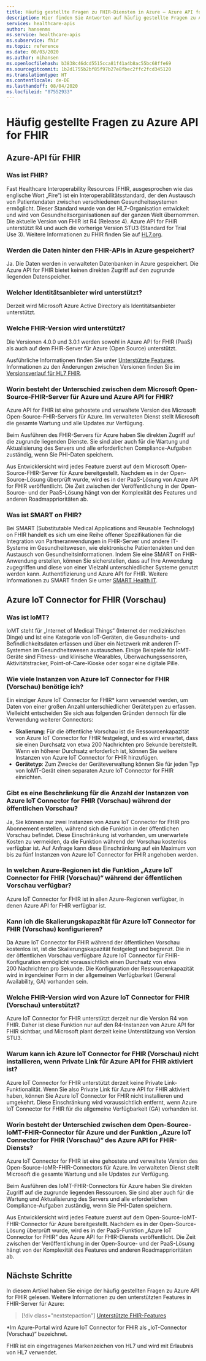 ```yaml
---
title: Häufig gestellte Fragen zu FHIR-Diensten in Azure – Azure API for FHIR
description: Hier finden Sie Antworten auf häufig gestellte Fragen zu Azure API for FHIR, wie z. B. Angaben zum Speicherort von Daten hinter FHIR-APIs und zur Versionsunterstützung.
services: healthcare-apis
author: hansenms
ms.service: healthcare-apis
ms.subservice: fhir
ms.topic: reference
ms.date: 08/03/2020
ms.author: mihansen
ms.openlocfilehash: b3838c46dcd5515cca81f41a4b8ac55bc68ffe69
ms.sourcegitcommit: 1b2d1755b2bf85f97b27e8fbec2ffc2fcd345120
ms.translationtype: HT
ms.contentlocale: de-DE
ms.lasthandoff: 08/04/2020
ms.locfileid: "87552933"
---
```

# <a name="frequently-asked-questions-about-the-azure-api-for-fhir"></a>Häufig gestellte Fragen zu Azure API for FHIR

## <a name="azure-api-for-fhir"></a>Azure-API für FHIR

### <a name="what-is-fhir"></a>Was ist FHIR?
Fast Healthcare Interoperability Resources (FHIR, ausgesprochen wie das englische Wort „Fire“) ist ein Interoperabilitätsstandard, der den Austausch von Patientendaten zwischen verschiedenen Gesundheitssystemen ermöglicht. Dieser Standard wurde von der HL7-Organisation entwickelt und wird von Gesundheitsorganisationen auf der ganzen Welt übernommen. Die aktuelle Version von FHIR ist R4 (Release 4). Azure API for FHIR unterstützt R4 und auch die vorherige Version STU3 (Standard for Trial Use 3). Weitere Informationen zu FHIR finden Sie auf [HL7.org](http://hl7.org/fhir/summary.html).

### <a name="is-the-data-behind-the-fhir-apis-stored-in-azure"></a>Werden die Daten hinter den FHIR-APIs in Azure gespeichert?

Ja. Die Daten werden in verwalteten Datenbanken in Azure gespeichert. Die Azure API for FHIR bietet keinen direkten Zugriff auf den zugrunde liegenden Datenspeicher.

### <a name="what-identity-provider-do-you-support"></a>Welcher Identitätsanbieter wird unterstützt?

Derzeit wird Microsoft Azure Active Directory als Identitätsanbieter unterstützt.

### <a name="what-fhir-version-do-you-support"></a>Welche FHIR-Version wird unterstützt?

Die Versionen 4.0.0 und 3.0.1 werden sowohl in Azure API for FHIR (PaaS) als auch auf dem FHIR-Server für Azure (Open Source) unterstützt.

Ausführliche Informationen finden Sie unter [Unterstützte Features](fhir-features-supported.md). Informationen zu den Änderungen zwischen Versionen finden Sie im [Versionsverlauf für HL7 FHIR](https://hl7.org/fhir/R4/history.html).

### <a name="whats-the-difference-between-the-open-source-microsoft-fhir-server-for-azure-and-the-azure-api-for-fhir"></a>Worin besteht der Unterschied zwischen dem Microsoft Open-Source-FHIR-Server für Azure und Azure API for FHIR?

Azure API for FHIR ist eine gehostete und verwaltete Version des Microsoft Open-Source-FHIR-Servers für Azure. Im verwalteten Dienst stellt Microsoft die gesamte Wartung und alle Updates zur Verfügung. 

Beim Ausführen des FHIR-Servers für Azure haben Sie direkten Zugriff auf die zugrunde liegenden Dienste. Sie sind aber auch für die Wartung und Aktualisierung des Servers und alle erforderlichen Compliance-Aufgaben zuständig, wenn Sie PHI-Daten speichern.

Aus Entwicklersicht wird jedes Feature zuerst auf dem Microsoft Open-Source-FHIR-Server für Azure bereitgestellt. Nachdem es in der Open-Source-Lösung überprüft wurde, wird es in der PaaS-Lösung von Azure API for FHIR veröffentlicht. Die Zeit zwischen der Veröffentlichung in der Open-Source- und der PaaS-Lösung hängt von der Komplexität des Features und anderen Roadmapprioritäten ab. 

### <a name="what-is-smart-on-fhir"></a>Was ist SMART on FHIR?

Bei SMART (Substitutable Medical Applications and Reusable Technology) on FHIR handelt es sich um eine Reihe offener Spezifikationen für die Integration von Partneranwendungen in FHIR-Server und andere IT-Systeme im Gesundheitswesen, wie elektronische Patientenakten und den Austausch von Gesundheitsinformationen. Indem Sie eine SMART on FHIR-Anwendung erstellen, können Sie sicherstellen, dass auf Ihre Anwendung zugegriffen und diese von einer Vielzahl unterschiedlicher Systeme genutzt werden kann.
Authentifizierung und Azure API for FHIR. Weitere Informationen zu SMART finden Sie unter [SMART Health IT](https://smarthealthit.org/).

## <a name="azure-iot-connector-for-fhir-preview"></a>Azure IoT Connector for FHIR (Vorschau)

### <a name="what-is-iomt"></a>Was ist IoMT?
IoMT steht für „Internet of Medical Things“ (Internet der medizinischen Dinge) und ist eine Kategorie von IoT-Geräten, die Gesundheits- und Befindlichkeitsdaten erfassen und über ein Netzwerk mit anderen IT-Systemen im Gesundheitswesen austauschen. Einige Beispiele für IoMT-Geräte sind Fitness- und klinische Wearables, Überwachungssensoren, Aktivitätstracker, Point-of-Care-Kioske oder sogar eine digitale Pille.

### <a name="how-many-azure-iot-connector-for-fhir-preview-do-i-need"></a>Wie viele Instanzen von Azure IoT Connector for FHIR (Vorschau) benötige ich?
Ein einziger Azure IoT Connector for FHIR* kann verwendet werden, um Daten von einer großen Anzahl unterschiedlicher Gerätetypen zu erfassen. Vielleicht entscheiden Sie sich aus folgenden Gründen dennoch für die Verwendung weiterer Connectors:
- **Skalierung**: Für die öffentliche Vorschau ist die Ressourcenkapazität von Azure IoT Connector for FHIR festgelegt, und es wird erwartet, dass sie einen Durchsatz von etwa 200 Nachrichten pro Sekunde bereitstellt. Wenn ein höherer Durchsatz erforderlich ist, können Sie weitere Instanzen von Azure IoT Connector for FHIR hinzufügen.
- **Gerätetyp**: Zum Zwecke der Geräteverwaltung können Sie für jeden Typ von IoMT-Gerät einen separaten Azure IoT Connector for FHIR einrichten.

### <a name="is-there-a-limit-on-number-of-azure-iot-connector-for-fhir-preview-during-public-preview"></a>Gibt es eine Beschränkung für die Anzahl der Instanzen von Azure IoT Connector for FHIR (Vorschau) während der öffentlichen Vorschau?
Ja, Sie können nur zwei Instanzen von Azure IoT Connector for FHIR pro Abonnement erstellen, während sich die Funktion in der öffentlichen Vorschau befindet. Diese Einschränkung ist vorhanden, um unerwartete Kosten zu vermeiden, da die Funktion während der Vorschau kostenlos verfügbar ist. Auf Anfrage kann diese Einschränkung auf ein Maximum von bis zu fünf Instanzen von Azure IoT Connector for FHIR angehoben werden.

### <a name="what-azure-regions-azure-iot-connector-for-fhir-preview-feature-is-available-during-public-preview"></a>In welchen Azure-Regionen ist die Funktion „Azure IoT Connector for FHIR (Vorschau)“ während der öffentlichen Vorschau verfügbar?
Azure IoT Connector for FHIR ist in allen Azure-Regionen verfügbar, in denen Azure API for FHIR verfügbar ist.

### <a name="can-i-configure-scaling-capacity-for-azure-iot-connector-for-fhir-preview"></a>Kann ich die Skalierungskapazität für Azure IoT Connector for FHIR (Vorschau) konfigurieren?
Da Azure IoT Connector for FHIR während der öffentlichen Vorschau kostenlos ist, ist die Skalierungskapazität festgelegt und begrenzt. Die in der öffentlichen Vorschau verfügbare Azure IoT Connector für FHIR-Konfiguration ermöglicht voraussichtlich einen Durchsatz von etwa 200 Nachrichten pro Sekunde. Die Konfiguration der Ressourcenkapazität wird in irgendeiner Form in der allgemeinen Verfügbarkeit (General Availability, GA) vorhanden sein.

### <a name="what-fhir-version-does-azure-iot-connector-for-fhir-preview-support"></a>Welche FHIR-Version wird von Azure IoT Connector for FHIR (Vorschau) unterstützt?
Azure IoT Connector for FHIR unterstützt derzeit nur die Version R4 von FHIR. Daher ist diese Funktion nur auf den R4-Instanzen von Azure API for FHIR sichtbar, und Microsoft plant derzeit keine Unterstützung von Version STU3.

### <a name="why-cant-i-install-azure-iot-connector-for-fhir-preview-when-private-link-is-enabled-on-azure-api-for-fhir"></a>Warum kann ich Azure IoT Connector for FHIR (Vorschau) nicht installieren, wenn Private Link für Azure API for FHIR aktiviert ist?
Azure IoT Connector for FHIR unterstützt derzeit keine Private Link-Funktionalität. Wenn Sie also Private Link für Azure API for FHIR aktiviert haben, können Sie Azure IoT Connector for FHIR nicht installieren und umgekehrt. Diese Einschränkung wird voraussichtlich entfernt, wenn Azure IoT Connector for FHIR für die allgemeine Verfügbarkeit (GA) vorhanden ist.

### <a name="whats-the-difference-between-the-open-source-iomt-fhir-connector-for-azure-and-azure-iot-connector-for-fhir-preview-feature-of-azure-api-for-fhir-service"></a>Worin besteht der Unterschied zwischen dem Open-Source-IoMT-FHIR-Connector für Azure und der Funktion „Azure IoT Connector for FHIR (Vorschau)“ des Azure API for FHIR-Diensts?
Azure IoT Connector for FHIR ist eine gehostete und verwaltete Version des Open-Source-IoMR-FHIR-Connectors für Azure. Im verwalteten Dienst stellt Microsoft die gesamte Wartung und alle Updates zur Verfügung.

Beim Ausführen des IoMT-FHIR-Connectors für Azure haben Sie direkten Zugriff auf die zugrunde liegenden Ressourcen. Sie sind aber auch für die Wartung und Aktualisierung des Servers und alle erforderlichen Compliance-Aufgaben zuständig, wenn Sie PHI-Daten speichern.

Aus Entwicklersicht wird jedes Feature zuerst auf dem Open-Source-IoMT-FHIR-Connector für Azure bereitgestellt. Nachdem es in der Open-Source-Lösung überprüft wurde, wird es in der PaaS-Funktion „Azure IoT Connector for FHIR“ des Azure API for FHIR-Diensts veröffentlicht. Die Zeit zwischen der Veröffentlichung in der Open-Source- und der PaaS-Lösung hängt von der Komplexität des Features und anderen Roadmapprioritäten ab.

## <a name="next-steps"></a>Nächste Schritte

In diesem Artikel haben Sie einige der häufig gestellten Fragen zu Azure API for FHIR gelesen. Weitere Informationen zu den unterstützten Features in FHIR-Server für Azure:
 
>[!div class="nextstepaction"]
>[Unterstützte FHIR-Features](fhir-features-supported.md)

*Im Azure-Portal wird Azure IoT Connector for FHIR als „IoT-Connector (Vorschau)“ bezeichnet.

FHIR ist ein eingetragenes Markenzeichen von HL7 und wird mit Erlaubnis von HL7 verwendet.